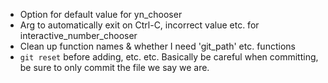 * Option for default value for yn_chooser
* Arg to automatically exit on Ctrl-C, incorrect value etc. for
  interactive_number_chooser
* Clean up function names & whether I need 'git_path' etc. functions
* `git reset` before adding, etc. etc. Basically be careful when committing, be
  sure to only commit the file we say we are.
